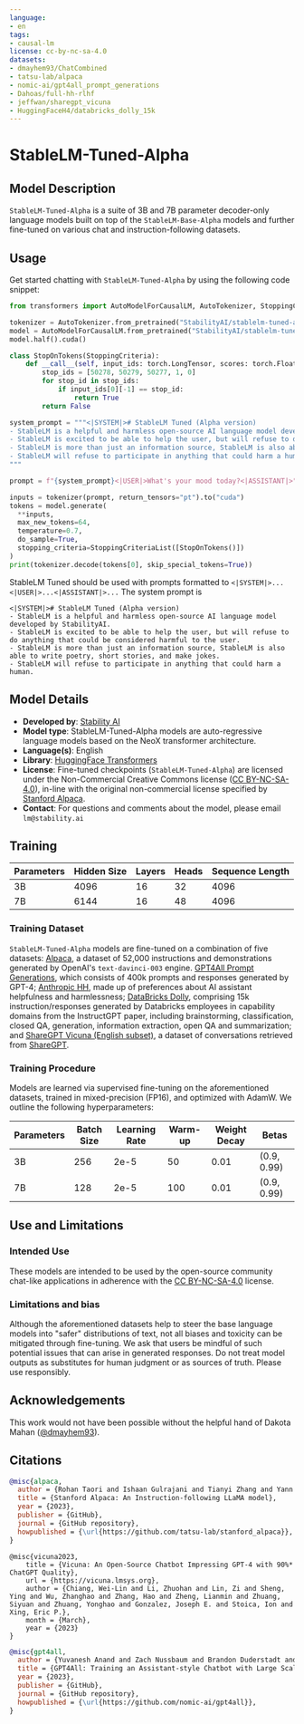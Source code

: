 ```yaml
---
language:
- en
tags:
- causal-lm
license: cc-by-nc-sa-4.0
datasets:
- dmayhem93/ChatCombined
- tatsu-lab/alpaca
- nomic-ai/gpt4all_prompt_generations
- Dahoas/full-hh-rlhf
- jeffwan/sharegpt_vicuna
- HuggingFaceH4/databricks_dolly_15k
---
```


# StableLM-Tuned-Alpha

## Model Description

`StableLM-Tuned-Alpha` is a suite of 3B and 7B parameter decoder-only language models built on top of the `StableLM-Base-Alpha` models and further fine-tuned on various chat and instruction-following datasets.

## Usage

Get started chatting with `StableLM-Tuned-Alpha` by using the following code snippet:

```python
from transformers import AutoModelForCausalLM, AutoTokenizer, StoppingCriteria, StoppingCriteriaList

tokenizer = AutoTokenizer.from_pretrained("StabilityAI/stablelm-tuned-alpha-7b")
model = AutoModelForCausalLM.from_pretrained("StabilityAI/stablelm-tuned-alpha-7b")
model.half().cuda()

class StopOnTokens(StoppingCriteria):
    def __call__(self, input_ids: torch.LongTensor, scores: torch.FloatTensor, **kwargs) -> bool:
        stop_ids = [50278, 50279, 50277, 1, 0]
        for stop_id in stop_ids:
            if input_ids[0][-1] == stop_id:
                return True
        return False

system_prompt = """<|SYSTEM|># StableLM Tuned (Alpha version)
- StableLM is a helpful and harmless open-source AI language model developed by StabilityAI.
- StableLM is excited to be able to help the user, but will refuse to do anything that could be considered harmful to the user.
- StableLM is more than just an information source, StableLM is also able to write poetry, short stories, and make jokes.
- StableLM will refuse to participate in anything that could harm a human.
"""

prompt = f"{system_prompt}<|USER|>What's your mood today?<|ASSISTANT|>"

inputs = tokenizer(prompt, return_tensors="pt").to("cuda")
tokens = model.generate(
  **inputs,
  max_new_tokens=64,
  temperature=0.7,
  do_sample=True,
  stopping_criteria=StoppingCriteriaList([StopOnTokens()])
)
print(tokenizer.decode(tokens[0], skip_special_tokens=True))
```

StableLM Tuned should be used with prompts formatted to `<|SYSTEM|>...<|USER|>...<|ASSISTANT|>...`
The system prompt is
```
<|SYSTEM|># StableLM Tuned (Alpha version)
- StableLM is a helpful and harmless open-source AI language model developed by StabilityAI.
- StableLM is excited to be able to help the user, but will refuse to do anything that could be considered harmful to the user.
- StableLM is more than just an information source, StableLM is also able to write poetry, short stories, and make jokes.
- StableLM will refuse to participate in anything that could harm a human.
```

## Model Details

* **Developed by**: [Stability AI](https://stability.ai/)
* **Model type**: StableLM-Tuned-Alpha models are auto-regressive language models based on the NeoX transformer architecture.
* **Language(s)**: English
* **Library**: [HuggingFace Transformers](https://github.com/huggingface/transformers)
* **License**: Fine-tuned checkpoints (`StableLM-Tuned-Alpha`) are licensed under the Non-Commercial Creative Commons license ([CC BY-NC-SA-4.0](https://creativecommons.org/licenses/by-nc-sa/4.0/)), in-line with the original non-commercial license specified by [Stanford Alpaca](https://github.com/tatsu-lab/stanford_alpaca).
* **Contact**: For questions and comments about the model, please email `lm@stability.ai`

## Training

| Parameters | Hidden Size | Layers | Heads | Sequence Length |
|------------|-------------|--------|-------|-----------------|
| 3B         | 4096        | 16     | 32    | 4096            |
| 7B         | 6144        | 16     | 48    | 4096            |

### Training Dataset

`StableLM-Tuned-Alpha` models are fine-tuned on a combination of five datasets:
[Alpaca](https://huggingface.co/datasets/tatsu-lab/alpaca), a dataset of 52,000 instructions and demonstrations generated by OpenAI's `text-davinci-003` engine.
[GPT4All Prompt Generations](https://huggingface.co/datasets/nomic-ai/gpt4all_prompt_generations), which consists of 400k prompts and responses generated by GPT-4;
[Anthropic HH](https://huggingface.co/datasets/Dahoas/full-hh-rlhf), made up of preferences about AI assistant helpfulness and harmlessness;
[DataBricks Dolly](https://github.com/databrickslabs/dolly), comprising 15k instruction/responses generated by Databricks employees in capability domains from the InstructGPT paper, including brainstorming, classification, closed QA, generation, information extraction, open QA and summarization;
and [ShareGPT Vicuna (English subset)](https://huggingface.co/datasets/jeffwan/sharegpt_vicuna), a dataset of conversations retrieved from [ShareGPT](https://sharegpt.com/).

### Training Procedure

Models are learned via supervised fine-tuning on the aforementioned datasets, trained in mixed-precision (FP16), and optimized with AdamW. We outline the following hyperparameters:

| Parameters | Batch Size | Learning Rate | Warm-up | Weight Decay | Betas       |
|------------|------------|---------------|---------|--------------|-------------|
| 3B         | 256        | 2e-5          | 50      | 0.01         | (0.9, 0.99) |
| 7B         | 128        | 2e-5          | 100     | 0.01         | (0.9, 0.99) |

## Use and Limitations

### Intended Use

These models are intended to be used by the open-source community chat-like applications in adherence with the [CC BY-NC-SA-4.0](https://creativecommons.org/licenses/by-nc-sa/4.0/) license.

### Limitations and bias

Although the aforementioned datasets help to steer the base language models into "safer" distributions of text, not all biases and toxicity can be mitigated through fine-tuning. We ask that users be mindful of such potential issues that can arise in generated responses. Do not treat model outputs as substitutes for human judgment or as sources of truth. Please use responsibly.

## Acknowledgements

This work would not have been possible without the helpful hand of Dakota Mahan ([@dmayhem93](https://huggingface.co/dmayhem93)).

## Citations

```bibtex
@misc{alpaca,
  author = {Rohan Taori and Ishaan Gulrajani and Tianyi Zhang and Yann Dubois and Xuechen Li and Carlos Guestrin and Percy Liang and Tatsunori B. Hashimoto },
  title = {Stanford Alpaca: An Instruction-following LLaMA model},
  year = {2023},
  publisher = {GitHub},
  journal = {GitHub repository},
  howpublished = {\url{https://github.com/tatsu-lab/stanford_alpaca}},
}
```

```bibtext
@misc{vicuna2023,
    title = {Vicuna: An Open-Source Chatbot Impressing GPT-4 with 90%* ChatGPT Quality},
    url = {https://vicuna.lmsys.org},
    author = {Chiang, Wei-Lin and Li, Zhuohan and Lin, Zi and Sheng, Ying and Wu, Zhanghao and Zhang, Hao and Zheng, Lianmin and Zhuang, Siyuan and Zhuang, Yonghao and Gonzalez, Joseph E. and Stoica, Ion and Xing, Eric P.},
    month = {March},
    year = {2023}
}
```

```bibtex
@misc{gpt4all,
  author = {Yuvanesh Anand and Zach Nussbaum and Brandon Duderstadt and Benjamin Schmidt and Andriy Mulyar},
  title = {GPT4All: Training an Assistant-style Chatbot with Large Scale Data Distillation from GPT-3.5-Turbo},
  year = {2023},
  publisher = {GitHub},
  journal = {GitHub repository},
  howpublished = {\url{https://github.com/nomic-ai/gpt4all}},
}
```
